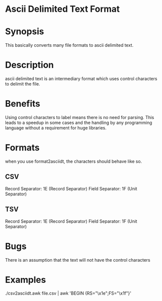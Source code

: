 # Ascii Delimited Text Format

# Synopsis

This basically converts many file formats to ascii delimited text.


# Description

ascii delimited text is an intermediary format which uses control characters to delimit the file.


# Benefits

Using control characters to label means there is no need for parsing. This leads to a speedup in some cases and the handling by any programming language without a requirement for huge libraries.


# Formats

when you use format2asciidt, the characters should behave like so.


## CSV
 Record Separator: 1E (Record Separator)
 Field Separator: 1F (Unit Separator)

## TSV
 Record Separator:  1E (Record Separator)
 Field Separator:	1F (Unit Separator)


# Bugs
 There is an assumption that the text will not have the control characters


# Examples

 ./csv2asciidt.awk file.csv | awk 'BEGIN {RS="\x1e";FS="\x1f"}'
